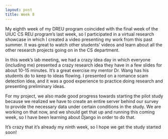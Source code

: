```yaml
---
layout: post
title: Week 8
---
```


My eighth week of my DREU program coincided with the final week of the UIUC CS REU program’s last week, so I participated in a virtual research showcase in which I created a video presenting my work from this past summer. It was great to watch other students’ videos and learn about all the other research projects going on in the CS department.

In this week’s lab meeting, we had a crazy idea day in which everyone (including me) presented a crazy research idea they have in a few slides for about 10-15 minutes. It’s a great exercise my mentor Dr. Wang has his students do to keep to ideas flowing. I presented on a romance scam detection idea, and it was a good experience to practice doing research and presenting preliminary ideas.

For my project, we also made good progress towards starting the pilot study because we realized we have to create an entire server behind our survey to provide the necessary data under certain conditions in the study. We are working on that now, and we should get that up and running this coming week, so I have been learning about Django in order to do that.

It’s crazy that it’s already my ninth week, so I hope we get the study started soon!
